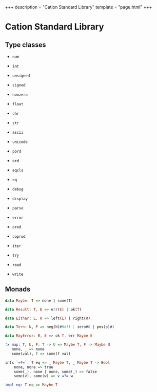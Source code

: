 +++
description = "Cation Standard Library"
template = "page.html"
+++

# Cation Standard Library

## Type classes

- `num`
- `int`
- `unsigned`
- `signed`
- `nonzero`
- `float`
 
- `chr`
- `str`
- `ascii`
- `unicode`

- `pord`
- `ord`
- `eqcls`
- `eq`

- `debug`
- `display`
- `parse`
- `error`

- `prod`
- `coprod`
- `iter`
- `try`
  
- `read`
- `write`

## Monads

```idris
data Maybe: T => none | some(T)

data Result: T, E => err(E) | ok(T)

data Either: L, R => left(L) | right(R)

data Tern: N, P => neg(N)#0xff | zero#0 | pos(p)#1

data MayError: R, E => ok T, err Maybe E

fx map: T, U, F: T -> U => Maybe T, F -> Maybe U
   none, _ => none
   some(val), f => some(f val)

infx `=?=`: T eq => _ Maybe T, _ Maybe T -> Bool
    none, none => true
    some(_), none | none, some(_) => false
    some(v), some(w) => v =?= w

impl eq: T eq => Maybe T
```
